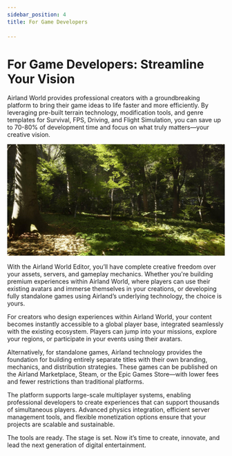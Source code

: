 ```yaml
---
sidebar_position: 4
title: For Game Developers

---
```


# For Game Developers: Streamline Your Vision

Airland World provides professional creators with a groundbreaking platform to bring their game ideas to life faster and more efficiently. By leveraging pre-built terrain technology, modification tools, and genre templates for Survival, FPS, Driving, and Flight Simulation, you can save up to 70-80% of development time and focus on what truly matters—your creative vision.

![Image](../img/forest.jpg)


With the Airland World Editor, you’ll have complete creative freedom over your assets, servers, and gameplay mechanics. Whether you're building premium experiences within Airland World, where players can use their existing avatars and immerse themselves in your creations, or developing fully standalone games using Airland’s underlying technology, the choice is yours.

For creators who design experiences within Airland World, your content becomes instantly accessible to a global player base, integrated seamlessly with the existing ecosystem. Players can jump into your missions, explore your regions, or participate in your events using their avatars.

Alternatively, for standalone games, Airland technology provides the foundation for building entirely separate titles with their own branding, mechanics, and distribution strategies. These games can be published on the Airland Marketplace, Steam, or the Epic Games Store—with lower fees and fewer restrictions than traditional platforms.

The platform supports large-scale multiplayer systems, enabling professional developers to create experiences that can support thousands of simultaneous players. Advanced physics integration, efficient server management tools, and flexible monetization options ensure that your projects are scalable and sustainable.

The tools are ready. The stage is set. Now it’s time to create, innovate, and lead the next generation of digital entertainment.


